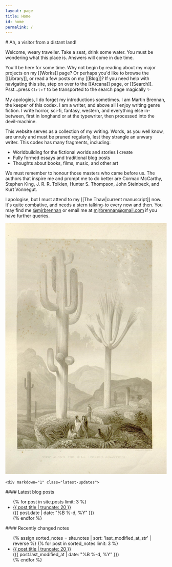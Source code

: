 ```yaml
---
layout: page
title: Home
id: home
permalink: /
---
```


<div class="home">
<div class="home__content" markdown="1">
# Ah, a visitor from a distant land!

Welcome, weary traveller. Take a seat, drink some water. You must be wondering what this place is. Answers will come in due time.

<div class="backlink-box">
You'll be here for some time. Why not begin by reading about my major projects on my [[Works]] page? Or perhaps you'd like to browse the [[Library]], or read a few posts on my [[Blog]]? If you need help with navigating this site, step on over to the [[Arcana]] page, or [[Search]].
  <div class="shortcut-hint shortcut-hint--with-top-margin">
  Psst...press <code>Ctrl</code>+<code>?</code> to be transported to the search page magically ✨
  </div>
</div>

My apologies, I do forget my introductions sometimes. I am Martin Brennan, the keeper of this codex. I am a writer, and above all I enjoy writing genre fiction. I write horror, sci-fi, fantasy, western, and everything else in-between, first in longhand or at the typewriter, then processed into the devil-machine.

This website serves as a collection of my writing. Words, as you well know, are unruly and must be pruned regularly, lest they strangle an unwary writer. This codex has many fragments, including:

* Worldbuilding for the fictional worlds and stories I create
* Fully formed essays and traditional blog posts
* Thoughts about books, films, music, and other art

We must remember to honour those masters who came before us. The authors that inspire me and prompt me to do better are Cormac McCarthy, Stephen King, J. R. R. Tolkien, Hunter S. Thompson, John Steinbeck, and Kurt Vonnegut.

I apologise, but I must attend to my [[The Thaw|current manuscript]] now. It's quite combative, and needs a stern talking-to every now and then. You may find me [@mjrbrennan](https://twitter.com/mjrbrennan) or email me at [mjrbrennan@gmail.com](mailto:mjrbrennan@gmail.com) if you have further queries.

</div>
  <div class="home__side">
    <img alt="Desert with cactii. View Along the Gila. Cereus Giganteus. The botanical works of the late George Engelmann, collected for Henry Shaw, esq." src="/assets/cactusdesert.jpg" />

    <div markdown="1" class="latest-updates">
  
<div markdown="1" class="latest-blog">
#### Latest blog posts

<ul>
{% for post in site.posts limit: 3 %}
  <li><a class="internal-link" href="{{ post.url }}">{{ post.title | truncate: 20 }}</a><br/>(<time class="posttime" datetime="{{ post.date | date_to_xmlschema }}" itemprop="datePublished">{{ post.date | date: "%B %-d, %Y" }}</time>)</li>
{% endfor %}
</ul>
</div>

<div markdown="1"  class="latest-notes">
#### Recently changed notes

<ul>
{% assign sorted_notes = site.notes | sort: 'last_modified_at_str' | reverse %}
{% for post in sorted_notes limit: 3 %}
  <li><a class="internal-link" href="{{ post.url }}">{{ post.title | truncate: 20 }}</a><br/>(<time class="posttime" datetime="{{ post.last_modified_at | date_to_xmlschema }}" itemprop="datePublished">{{ post.last_modified_at | date: "%B %-d, %Y" }}</time>)</li>
{% endfor %}
</ul>
</div>
  </div>
</div>

